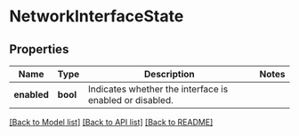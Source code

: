 # NetworkInterfaceState

## Properties
Name | Type | Description | Notes
------------ | ------------- | ------------- | -------------
**enabled** | **bool** | Indicates whether the interface is enabled or disabled. | 

[[Back to Model list]](../README.md#documentation-for-models) [[Back to API list]](../README.md#documentation-for-api-endpoints) [[Back to README]](../README.md)


